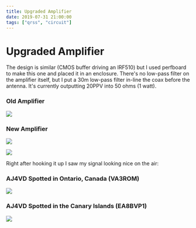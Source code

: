 ```yaml
---
title: Upgraded Amplifier
date: 2019-07-31 21:00:00
tags: ["qrss", "circuit"]
---
```


# Upgraded Amplifier

The design is similar (CMOS buffer driving an IRF510) but I used perfboard to make this one and placed it in an enclosure. There's no low-pass filter on the amplifier itself, but I put a 30m low-pass filter in-line the coax before the antenna. It's currently outputting 20PPV into 50 ohms (1 watt).

### Old Amplifier

<div class="text-center img-border">

[![](2019-07-30-old-amp_thumb.jpg)](2019-07-30-old-amp.jpg)

</div>

### New Amplifier

<div class="text-center">

[![](schematic_thumb.jpg)](schematic.png)

</div>

<div class="text-center img-border">

[![](2019-07-31-new-amp_thumb.jpg)](2019-07-31-new-amp.jpg)

</div>

Right after hooking it up I saw my signal looking nice on the air:

### AJ4VD Spotted in Ontario, Canada (VA3ROM)

<div class="text-center img-border">

[![](VA3ROM.1907311950.549006f9e5_thumb.jpg)](VA3ROM.1907311950.549006f9e5.jpg)

</div>

### AJ4VD Spotted in the Canary Islands (EA8BVP1)

<div class="text-center img-border">

[![](EA8BVP1.1907311940.821b800321_thumb.jpg)](EA8BVP1.1907311940.821b800321.jpg)

</div>